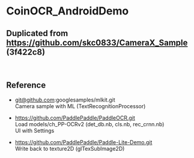 # CoinOCR_AndroidDemo
## Duplicated from https://github.com/skc0833/CameraX_Sample (3f422c8)
<br/>

## Reference

- git@github.com:googlesamples/mlkit.git <br>
Camera sample with ML (TextRecognitionProcessor)

- https://github.com/PaddlePaddle/PaddleOCR.git <br>
Load models/ch_PP-OCRv2 (det_db.nb, cls.nb, rec_crnn.nb) <br>
UI with Settings <br>

- https://github.com/PaddlePaddle/Paddle-Lite-Demo.git <br>
Write back to texture2D (glTexSubImage2D)
